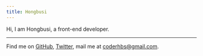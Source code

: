 ```yaml
---
title: Hongbusi
---
```


<ClientOnly>
  <Plum/>
</ClientOnly>

Hi, I am Hongbusi, a front-end developer.

***

Find me on [GitHub](https://github.com/Hongbusi), [Twitter](https://www.twitter.com/Hongbusi), mail me at [coderhbs@gmail.com](mailto:coderhbs@gmail.com).